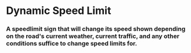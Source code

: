 # Dynamic Speed Limit
### A speedlimit sign that will change its speed shown depending on the road's current weather, current traffic, and any other conditions suffice to change speed limits for.
